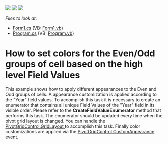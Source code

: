 <!-- default badges list -->
![](https://img.shields.io/endpoint?url=https://codecentral.devexpress.com/api/v1/VersionRange/128579703/10.1.5%2B)
[![](https://img.shields.io/badge/Open_in_DevExpress_Support_Center-FF7200?style=flat-square&logo=DevExpress&logoColor=white)](https://supportcenter.devexpress.com/ticket/details/E2399)
[![](https://img.shields.io/badge/📖_How_to_use_DevExpress_Examples-e9f6fc?style=flat-square)](https://docs.devexpress.com/GeneralInformation/403183)
<!-- default badges end -->
<!-- default file list -->
*Files to look at*:

* [Form1.cs](./CS/WindowsApplication53/Form1.cs) (VB: [Form1.vb](./VB/WindowsApplication53/Form1.vb))
* [Program.cs](./CS/WindowsApplication53/Program.cs) (VB: [Program.vb](./VB/WindowsApplication53/Program.vb))
<!-- default file list end -->
# How to set colors for the Even/Odd groups of cell based on the high level Field Values


<p>This example shows how to apply different appearances to the Even and Odd groups of cells. A appearance customization is applied according to the "Year" field values. To accomplish this task it is necessary to create an enumerator that contains all unique Field Values of the "Year" field in its visible order. Please refer to the <strong>CreateFieldValueEnumerator</strong> method that performs this task. The enumerator should be updated every time when the pivot grid layout is changed. You can handle the <a href="http://documentation.devexpress.com/#WindowsForms/DevExpressXtraPivotGridPivotGridControl_GridLayouttopic">PivotGridControl.GridLayout </a> to accomplish this task. Finally color customizations are applied via the <a href="http://documentation.devexpress.com/#WindowsForms/DevExpressXtraPivotGridPivotGridControl_CustomAppearancetopic">PivotGridControl.CustomAppearance</a> event.</p>

<br/>


